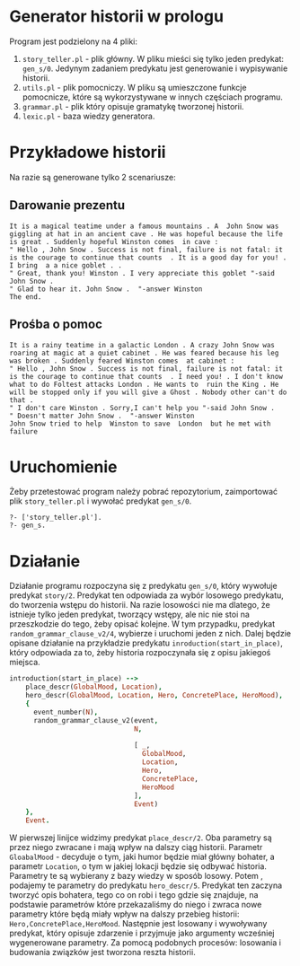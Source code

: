 # Generator historii w prologu
Program jest podzielony na 4 pliki:

1. `story_teller.pl` - plik główny. W pliku mieści się tylko jeden predykat: `gen_s/0`. Jedynym zadaniem predykatu jest generowanie i wypisywanie historii. 
2. `utils.pl` - plik pomocniczy. W pliku są umieszczone funkcje pomocnicze, które są wykorzystywane w innych częściach programu.
3. `grammar.pl` - plik który opisuje gramatykę tworzonej historii.
4. `lexic.pl` - baza wiedzy generatora.
# Przykładowe historii
Na razie są generowane tylko 2 scenariusze:
## Darowanie prezentu
```
It is a magical teatime under a famous mountains . A  John Snow was giggling at hat in an ancient cave . He was hopeful because the life is great . Suddenly hopeful Winston comes  in cave : 
" Hello , John Snow . Success is not final, failure is not fatal: it is the courage to continue that counts  . It is a good day for you! . I bring  a a nice goblet . . 
" Great, thank you! Winston . I very appreciate this goblet "-said John Snow . 
" Glad to hear it. John Snow .  "-answer Winston 
The end.
```
## Prośba o pomoc
```
It is a rainy teatime in a galactic London . A crazy John Snow was roaring at magic at a quiet cabinet . He was feared because his leg was broken . Suddenly feared Winston comes  at cabinet : 
" Hello , John Snow . Success is not final, failure is not fatal: it is the courage to continue that counts  . I need you! . I don't know what to do Foltest attacks London . He wants to  ruin the King . He will be stopped only if you will give a Ghost . Nobody other can't do that . 
" I don't care Winston . Sorry,I can't help you "-said John Snow . 
" Doesn't matter John Snow .  "-answer Winston 
John Snow tried to help  Winston to save  London  but he met with failure 
```
# Uruchomienie
Żeby przetestować program należy pobrać repozytorium, zaimportować plik `story_teller.pl` i wywołać predykat `gen_s/0`.
```
?- ['story_teller.pl'].
?- gen_s.
```

# Działanie
Działanie programu rozpoczyna się z predykatu `gen_s/0`, który wywołuje predykat `story/2`. Predykat ten odpowiada za wybór losowego predykatu, do tworzenia wstępu do historii. Na razie losowości nie ma dlatego, że istnieje tylko jeden predykat, tworzący wstępy, ale nic nie stoi na przeszkodzie do tego, żeby opisać kolejne. W tym przypadku, predykat  `random_grammar_clause_v2/4`, wybierze i uruchomi jeden z nich. Dalej będzie opisane działanie na przykładzie predykatu `inroduction(start_in_place)`, który odpowiada za to, żeby historia rozpoczynała się z opisu jakiegoś miejsca.
```prolog
introduction(start_in_place) -->
    place_descr(GlobalMood, Location),
    hero_descr(GlobalMood, Location, Hero, ConcretePlace, HeroMood),
    {
      event_number(N),
      random_grammar_clause_v2(event,
                               N,
                               
                               [ _,
                                 GlobalMood,
                                 Location,
                                 Hero,
                                 ConcretePlace,
                                 HeroMood
                               ],
                               Event)
	},
	Event.		
```
W pierwszej linijce widzimy predykat `place_descr/2`. Oba parametry są przez niego zwracane i mają wpływ na dalszy ciąg historii. Parametr `GloabalMood` - decyduje o tym, jaki humor będzie miał główny bohater, a parametr `Location`, o tym w jakiej lokacji będzie się odbywać historia. Parametry te są wybierany z bazy wiedzy w sposób losowy. 
Potem , podajemy te parametry do predykatu `hero_descr/5`. Predykat ten zaczyna tworzyć opis bohatera, tego co on robi i tego gdzie się znajduje, na podstawie parametrów które przekazaliśmy do niego i zwraca nowe parametry które będą miały wpływ na dalszy przebieg historii: `Hero,ConcretePlace,HeroMood`.
Następnie jest losowany i wywoływany predykat, który opisuje zdarzenie i przyjmuje jako argumenty wcześniej wygenerowane parametry. Za pomocą podobnych procesów: losowania i budowania związków jest tworzona reszta historii. 

